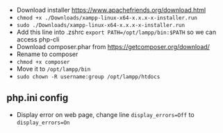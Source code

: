 - Download installer https://www.apachefriends.org/download.html
- `chmod +x ./Downloads/xampp-linux-x64-x.x.x-x-installer.run`
- `sudo ./Downloads/xampp-linux-x64-x.x.x-x-installer.run`
- Add this line into .zshrc `export PATH=/opt/lampp/bin:$PATH` so we can access php-cli
- Download composer.phar from https://getcomposer.org/download/
- Rename to composer
- `chmod +x composer`
- Move it to `/opt/lampp/bin`
- `sudo chown -R username:group /opt/lampp/htdocs`

## php.ini config

- Display error on web page, change line `display_errors=Off` to `display_errors=On`
